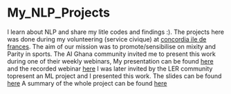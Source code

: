 # My_NLP_Projects
I learn about NLP and share my litle codes and findings :). 
The projects here was done during my volunteering (service civique) at [concordia ile de frances](https://www.concordia.fr/tags/ile-france).
The aim of our mission was to promote/sensibilise on mixity and Parity in sports.
The AI Ghana community invited me to present this work during one of their weekly webinars, My presentation can be found [here](https://docs.google.com/presentation/d/1uXbguUjl76JtJu4TX8SjeS8Alzk-725f6kHQo-13O9U/edit?usp=sharing) and the recorded webinar [here](https://www.youtube.com/watch?v=CePeZbEHBko)
I was later invited by the LER community topresent an ML project and I presented this work. The slides can be found [here](https://docs.google.com/presentation/d/1KSkiu-qlo4JsZgJg51i7GNxPMP5lCpOmx4OldI-GccE/edit?usp=sharing)
A summary of the whole project can be found [here](https://drive.google.com/file/d/10pGuKYlMCR6o8emKk0e1oGJoFpd2O5U0/view?usp=sharing)
